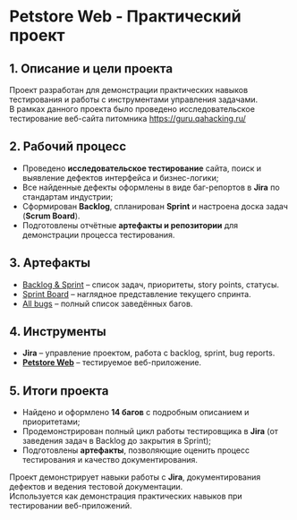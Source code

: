 # Petstore Web - Практический проект

## 1. Описание и цели проекта
Проект разработан для демонстрации практических навыков тестирования и работы с инструментами управления задачами.  
В рамках данного проекта было проведено исследовательское тестирование веб-сайта питомника https://guru.qahacking.ru/

## 2. Рабочий процесс
- Проведено **исследовательское тестирование** сайта, поиск и выявление дефектов интерфейса и бизнес-логики;
- Все найденные дефекты оформлены в виде баг-репортов в **Jira** по стандартам индустрии; 
- Сформирован **Backlog**, спланирован **Sprint** и настроена доска задач (**Scrum Board**).
- Подготовлены отчётные **артефакты и репозитории** для демонстрации процесса тестирования.

## 3. Артефакты
- [Backlog & Sprint](docs/backlog_sprint.png) – список задач, приоритеты, story points, статусы.
- [Sprint Board](docs/sprint_board.png) – наглядное представление текущего спринта.
- [All bugs](docs/bugs/bugs.md) – полный список заведённых багов.

## 4. Инструменты
- **Jira** – управление проектом, работа с backlog, sprint, bug reports.
- **[Petstore Web](https://guru.qahacking.ru/)** – тестируемое веб-приложение.

## 5. Итоги проекта
- Найдено и оформлено **14 багов** с подробным описанием и приоритетами;
- Продемонстрирован полный цикл работы тестировщика в **Jira** (от заведения задач в Backlog до закрытия в Sprint);
- Подготовлены **артефакты**, позволяющие оценить процесс тестирования и качество документирования.

Проект демонстрирует навыки работы с **Jira**, документирования дефектов и ведения тестовой документации.  
Используется как демонстрация практических навыков при тестировании веб-приложений. 